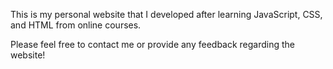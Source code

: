 This is my personal website that I developed after learning JavaScript, CSS, and HTML from online courses.

Please feel free to contact me or provide any feedback regarding the website! 
